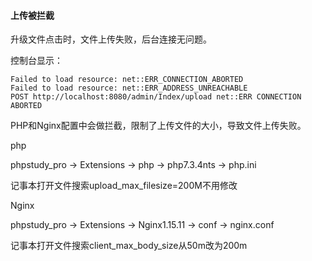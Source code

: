 #### 上传被拦截

升级文件点击时，文件上传失败，后台连接无问题。

控制台显示：

```
Failed to load resource: net::ERR_CONNECTION_ABORTED
Failed to load resource: net::ERR_ADDRESS_UNREACHABLE
POST http://localhost:8080/admin/Index/upload net::ERR CONNECTION ABORTED
```

PHP和Nginx配置中会做拦截，限制了上传文件的大小，导致文件上传失败。

php

phpstudy_pro -> Extensions -> php -> php7.3.4nts -> php.ini

记事本打开文件搜索upload_max_filesize=200M不用修改

Nginx

phpstudy_pro -> Extensions -> Nginx1.15.11 -> conf -> nginx.conf

记事本打开文件搜索client_max_body_size从50m改为200m



